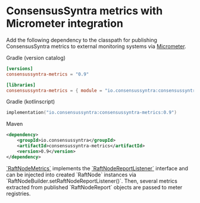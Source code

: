 # ConsensusSyntra metrics with Micrometer integration

Add the following dependency to the classpath for publishing ConsensusSyntra metrics
to external monitoring systems via
<a href="https://micrometer.io/" target="_blank">Micrometer</a>.

Gradle (version catalog)

```toml
[versions]
consensussyntra-metrics = "0.9"

[libraries]
consensussyntra-metrics = { module = "io.consensussyntra:consensussyntra-metrics", version.ref = "consensussyntra-metrics" }
```

Gradle (kotlinscript)

```kotlin
implementation("io.consensussyntra:consensussyntra-metrics:0.9")
```

Maven

```xml
<dependency>
    <groupId>io.consensussyntra</groupId>
    <artifactId>consensussyntra-metrics</artifactId>
    <version>0.9</version>
</dependency>
```

<a href="https://github.com/ConsensusSyntra/ConsensusSyntra/blob/master/consensussyntra-metrics/src/main/java/io/consensussyntra/metrics/RaftNodeMetrics.java" target="_blank">
`RaftNodeMetrics`</a>
implements the
<a href="https://github.com/ConsensusSyntra/ConsensusSyntra/blob/master/consensussyntra/src/main/java/io/consensussyntra/report/RaftNodeReportListener.java" target="_blank">
`RaftNodeReportListener`</a>
interface and can be injected into created `RaftNode` instances via
`RaftNodeBuilder.setRaftNodeReportListener()`. Then, several metrics extracted
from published `RaftNodeReport` objects are passed to meter registries. 
